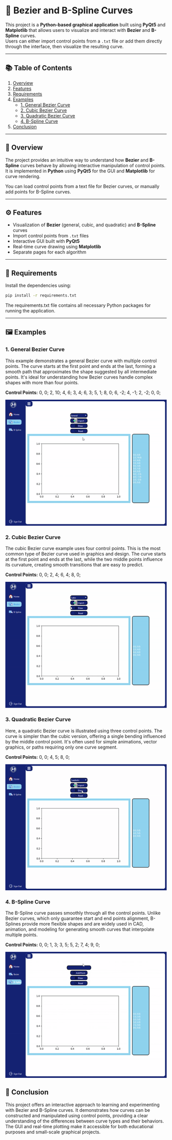 # 🎨 Bezier and B-Spline Curves

This project is a **Python-based graphical application** built using **PyQt5** and **Matplotlib** that allows users to visualize and interact with **Bezier** and **B-Spline** curves.  
Users can either import control points from a `.txt` file or add them directly through the interface, then visualize the resulting curve.

---

## 📚 Table of Contents
1. [Overview](#-overview)  
2. [Features](#-features)  
3. [Requirements](#-requirements)  
4. [Examples](#-examples)  
   - [1. General Bezier Curve](#1-general-bezier-curve)  
   - [2. Cubic Bezier Curve](#2-cubic-bezier-curve)  
   - [3. Quadratic Bezier Curve](#3-quadratic-bezier-curve)  
   - [4. B-Spline Curve](#4-b-spline-curve)  
5. [Conclusion](#-conclusion)  

---

## 🧭 Overview

The project provides an intuitive way to understand how **Bezier** and **B-Spline** curves behave by allowing interactive manipulation of control points.  
It is implemented in **Python** using **PyQt5** for the GUI and **Matplotlib** for curve rendering.

You can load control points from a text file for Bezier curves, or manually add points for B-Spline curves.

---

## ⚙️ Features

- Visualization of **Bezier** (general, cubic, and quadratic) and **B-Spline** curves  
- Import control points from `.txt` files  
- Interactive GUI built with **PyQt5**  
- Real-time curve drawing using **Matplotlib**  
- Separate pages for each algorithm  

---

## 🧩 Requirements

Install the dependencies using:

```bash
pip install -r requirements.txt
```
The requirements.txt file contains all necessary Python packages for running the application.

---

## 🖼️ Examples

### 1. General Bezier Curve

This example demonstrates a general Bezier curve with multiple control points. The curve starts at the first point and ends at the last, forming a smooth path that approximates the shape suggested by all intermediate points. It's ideal for understanding how Bezier curves handle complex shapes with more than four points.

**Control Points:**
0, 0;
2, 10;
4, 6;
3, 4;
6, 3;
5, 1;
8, 0;
6, -2;
4, -1;
2, -2;
0, 0;

![Bezier general](gif/Bezier-general.gif)

### 2. Cubic Bezier Curve

The cubic Bezier curve example uses four control points. This is the most common type of Bezier curve used in graphics and design. The curve starts at the first point and ends at the last, while the two middle points influence its curvature, creating smooth transitions that are easy to predict.

**Control Points:**
0, 0;
2, 4;
6, 4;
8, 0;


![Bezier cubic](gif/bezier-cubic.gif)

### 3. Quadratic Bezier Curve

Here, a quadratic Bezier curve is illustrated using three control points. The curve is simpler than the cubic version, offering a single bending influenced by the middle control point. It's often used for simple animations, vector graphics, or paths requiring only one curve segment.

**Control Points:**
0, 0;
4, 5;
8, 0;


![Bezier cuadratic](gif/bezier-cuadratic.gif)

### 4. B-Spline Curve

The B-Spline curve passes smoothly through all the control points. Unlike Bezier curves, which only guarantee start and end points alignment, B-Splines provide more flexible shapes and are widely used in CAD, animation, and modeling for generating smooth curves that interpolate multiple points.

**Control Points:**
0, 0;
1, 3;
3, 5;
5, 2;
7, 4;
9, 0;


![B-Spline](gif/B-Spline.gif)

## 📝 Conclusion

This project offers an interactive approach to learning and experimenting with Bezier and B-Spline curves.
It demonstrates how curves can be constructed and manipulated using control points, providing a clear understanding of the differences between curve types and their behaviors.
The GUI and real-time plotting make it accessible for both educational purposes and small-scale graphical projects.


